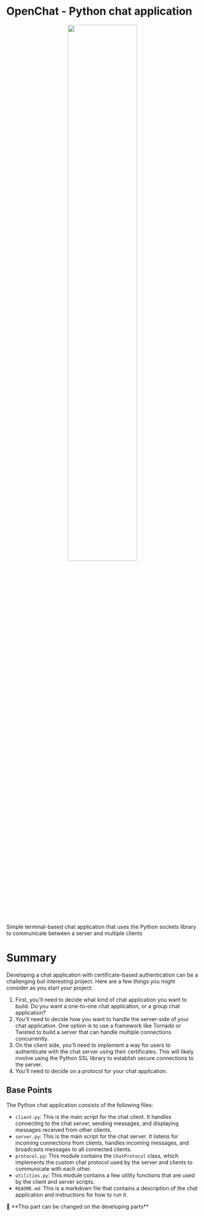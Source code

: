 # OpenChat - Python chat application 

<p align="center" width="100%">
    <img width="60%"src="https://i.imgur.com/vp7dkmA.gif)"> 
</p>

Simple terminal-based chat application that uses the Python sockets library to communicate between a server and multiple clients

# Summary

Developing a chat application with certificate-based authentication can be a challenging but interesting project. Here are a few things you might consider as you start your project:

1. First, you'll need to decide what kind of chat application you want to build. Do you want a one-to-one chat application, or a group chat application?
2. You'll need to decide how you want to handle the server-side of your chat application. One option is to use a framework like Tornado or Twisted to build a server that can handle multiple connections concurrently. 
3. On the client side, you'll need to implement a way for users to authenticate with the chat server using their certificates. This will likely involve using the Python SSL library to establish secure connections to the server.
4. You'll need to decide on a protocol for your chat application.


## Base Points

The Python chat application consists of the following files:

- `client.py`: This is the main script for the chat client. It handles connecting to the chat server, sending messages, and displaying messages received from other clients.
- `server.py`: This is the main script for the chat server. It listens for incoming connections from clients, handles incoming messages, and broadcasts messages to all connected clients.
- `protocol.py`: This module contains the `ChatProtocol` class, which implements the custom chat protocol used by the server and clients to communicate with each other.
- `utilities.py`: This module contains a few utility functions that are used by the client and server scripts.
- `README.md`: This is a markdown file that contains a description of the chat application and instructions for how to run it.

<aside>
📢 **This part can be changed on the developing parts**

</aside>
